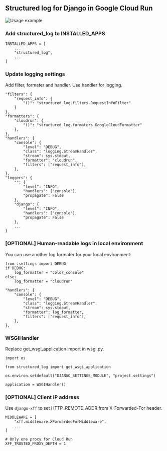 ## Structured log for Django in Google Cloud Run

![Usage example](https://raw.githubusercontent.com/stopdesign/django-structured-log/master/img/example.png)

### Add structured_log to INSTALLED_APPS
```.python
INSTALLED_APPS = [
    ...
    "structured_log",
    ...
]
```

### Update logging settings
Add filter, formater and handler. Use handler for logging.
```.python
"filters": {
    "request_info": {
        "()": "structured_log.filters.RequestInfoFilter"
    }
},
"formatters": {
    "cloudrun": {
        "()": "structured_log.formaters.GoogleCloudFormatter"
    },
},
"handlers": {
    "console": {
        "level": "DEBUG",
        "class": "logging.StreamHandler",
        "stream": sys.stdout,
        "formatter": "cloudrun",
        "filters": ["request_info"],
    },
},
"loggers": {
    "": {
        "level": "INFO",
        "handlers": ["console"],
        "propagate": False
    },
    "django": {
        "level": "INFO",
        "handlers": ["console"],
        "propagate": False
    },
    ...
}
```

### [OPTIONAL] Human-readable logs in local environment
You can use another log formater for your local environment:
```.python
from .settings import DEBUG
if DEBUG:
    log_formatter = "color_console"
else:
    log_formatter = "cloudrun"
```
```.python
"handlers": {
    "console": {
        "level": "DEBUG",
        "class": "logging.StreamHandler",
        "stream": sys.stdout,
        "formatter": log_formatter,
        "filters": ["request_info"],
    },
},
```

### WSGIHandler
Replace get_wsgi_application import in wsgi.py.
```.python
import os

from structured_log import get_wsgi_application

os.environ.setdefault("DJANGO_SETTINGS_MODULE", "project.settings")

application = WSGIHandler()
```

### [OPTIONAL] Client IP address
Use `django-xff` to set HTTP_REMOTE_ADDR from X-Forwarded-For header.
```.python
MIDDLEWARE = [
    "xff.middleware.XForwardedForMiddleware",
    ...
]

# Only one proxy for Cloud Run
XFF_TRUSTED_PROXY_DEPTH = 1
```

